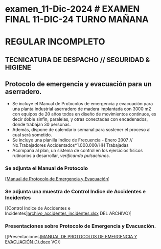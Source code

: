 # examen_11-Dic-2024   # EXAMEN FINAL 11-DIC-24 TURNO MAÑANA
   # REGULAR INCOMPLETO
   ## TECNICATURA DE DESPACHO // SEGURIDAD & HIGIENE
   
   ## Protocolo de emergencia y evacuación para un aserradero.

   * Se incluye el Manual de Protocolos de emergencia y evacuación para una planta industrial aserradero de madera implantada con 3000 m2 con equipos de 20 años todos en diseño de movimientos continuos, es decir doble sinfin, paralelas, y otras conectadas con encadenados, donde trabajan 30 personas.
   * Además, dispone de calendario semanal para sostener el proceso al cual será sometido.
   * Se incluye una planilla Indice de Frecuencia - Enero 2007 // No.Trabajadores Accidentados*1.000.000/HH Trabajadas
   * Acompaña al plan, un sistema de control en los ejercicios físicos rutinarios a desarrollar, _verificando pulsaciones_.
   
   ### Se adjunta el Manual de Protocolo
   [[Manual de Protocolo de Emergencia y Evacuación](https://gamma.app/docs/Plan-de-Emergencia-para-la-Planta-Industrial-de-Aserradero-53wdcy9peyzsvxk?mode=doc)]
   
   ### Se adjunta una muestra de Control Indice de Accidentes e Incidentes
   [[Control Indice de Accidentes e Incidentes][archivo_accidentes_incidentes.xlsx](https://github.com/user-attachments/files/18097305/archivo_accidentes_incidentes.xlsx)
 DEL ARCHIVO)]
   
   ### Presentaciones sobre Protocolo de Emergencia y Evacuación.
   [[Presentaciones][MANUAL DE PROTOCOLOS DE EMERGENCIA Y EVACUACIÓN (1).docx](https://github.com/user-attachments/files/18097322/MANUAL.DE.PROTOCOLOS.DE.EMERGENCIA.Y.EVACUACION.1.docx)
VO)]
   
